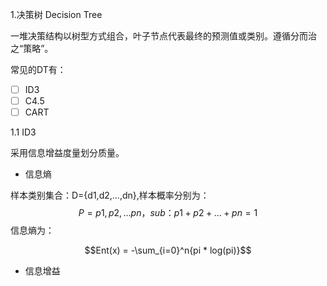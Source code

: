1.决策树 Decision Tree

一堆决策结构以树型方式组合，叶子节点代表最终的预测值或类别。遵循分而治之“策略”。

常见的DT有：

* [ ] ID3
* [ ] C4.5
* [ ] CART

1.1 ID3

采用信息增益度量划分质量。

* 信息熵

样本类别集合：D={d1,d2,...,dn},样本概率分别为：
$$
P={p1,p2,...pn}，sub：p1+p2+...+pn=1
$$
信息熵为：

$$Ent(x) = -\sum_{i=0}^n{pi * log(pi)}$$

* 信息增益



